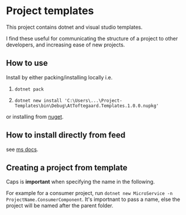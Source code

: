 # Project templates

This project contains dotnet and visual studio templates.

I find these useful for communicating the structure of a project to other developers, and increasing ease of new projects.

## How to use

Install by either packing/installing locally i.e.

1. `dotnet pack`

2. `dotnet new install 'C:\Users\...\Project-Templates\bin\Debug\AtToftegaard.Templates.1.0.0.nupkg'`

or installing from [nuget](https://www.nuget.org/packages/AtToftegaard.Templates).

## How to install directly from feed

see [ms docs](https://docs.microsoft.com/en-us/nuget/quickstart/install-and-use-a-package-in-visual-studio).

## Creating a project from template

Caps is **important** when specifying the name in the following. 

For example for a consumer project, run `dotnet new MicroService -n ProjectName.ConsumerComponent`. It's importnant to pass a name, else the project will be named after the parent folder.